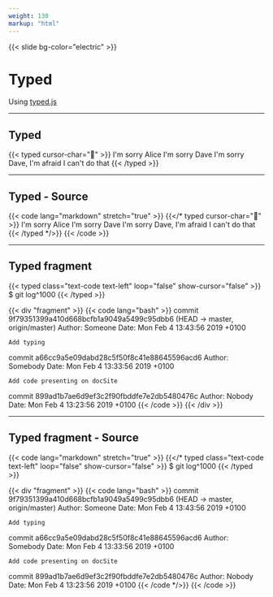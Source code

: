 ```yaml
---
weight: 130
markup: "html"
---
```

{{< slide bg-color="electric" >}}
# Typed
Using [typed.js](https://mattboldt.com/demos/typed-js/)

------
## Typed
{{< typed cursor-char="🤖" >}}
I'm sorry Alice
I'm sorry Dave
I'm sorry Dave, I'm afraid I can't do that
{{< /typed >}}

------
## Typed - Source
{{< code lang="markdown" stretch="true" >}}
{{</* typed cursor-char="🤖" >}}
I'm sorry Alice
I'm sorry Dave
I'm sorry Dave, I'm afraid I can't do that
{{< /typed */>}}
{{< /code >}}

------
## Typed fragment
{{< typed class="text-code text-left" loop="false" show-cursor="false" >}}
$ git log^1000
{{< /typed >}}
 
{{< div "fragment" >}}
{{< code lang="bash" >}}
commit 9f79351399a410d668bcfb1a9049a5499c95dbb6 (HEAD -> master, origin/master)
Author: Someone
Date:   Mon Feb 4 13:43:56 2019 +0100
 
    Add typing
 
commit a66cc9a5e09dabd28c5f50f8c41e88645596acd6
Author: Somebody
Date:   Mon Feb 4 13:33:56 2019 +0100
 
    Add code presenting on docSite
 
commit 899ad1b7ae6d9ef3c2f90fbddfe7e2db5480476c
Author: Nobody
Date:   Mon Feb 4 13:23:56 2019 +0100
{{< /code >}}
{{< /div >}}

------
## Typed fragment - Source
{{< code lang="markdown" stretch="true" >}}
{{</* typed class="text-code text-left" loop="false" show-cursor="false" >}}
$ git log^1000
{{< /typed >}}
 
{{< div "fragment" >}}
{{< code lang="bash" >}}
commit 9f79351399a410d668bcfb1a9049a5499c95dbb6 (HEAD -> master, origin/master)
Author: Someone
Date:   Mon Feb 4 13:43:56 2019 +0100
 
    Add typing
 
commit a66cc9a5e09dabd28c5f50f8c41e88645596acd6
Author: Somebody
Date:   Mon Feb 4 13:33:56 2019 +0100
 
    Add code presenting on docSite
 
commit 899ad1b7ae6d9ef3c2f90fbddfe7e2db5480476c
Author: Nobody
Date:   Mon Feb 4 13:23:56 2019 +0100
{{< /code */>}}
{{< /code >}}
